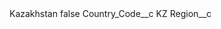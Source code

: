 <?xml version="1.0" encoding="UTF-8"?>
<CustomMetadata xmlns="http://soap.sforce.com/2006/04/metadata" xmlns:xsi="http://www.w3.org/2001/XMLSchema-instance" xmlns:xsd="http://www.w3.org/2001/XMLSchema">
    <label>Kazakhstan</label>
    <protected>false</protected>
    <values>
        <field>Country_Code__c</field>
        <value xsi:type="xsd:string">KZ</value>
    </values>
    <values>
        <field>Region__c</field>
        <value xsi:nil="true"/>
    </values>
</CustomMetadata>
